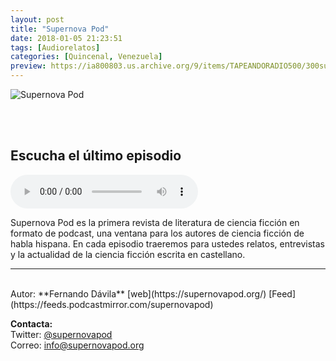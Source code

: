 ```yaml
---
layout: post
title: "Supernova Pod"
date: 2018-01-05 21:23:51
tags: [Audiorelatos]
categories: [Quincenal, Venezuela]
preview: https://ia800803.us.archive.org/9/items/TAPEANDORADIO500/300supernovaCover-FernandoLDvila.png
---
```


![Supernova Pod](https://ia800803.us.archive.org/9/items/TAPEANDORADIO500/500supernovaCover-FernandoLDvila.png)

<br/>
<br/>

## Escucha el último episodio

<!--reproductor-feed=https://feeds.podcastmirror.com/supernovapod-->
<!--reproductor-start-->
<audio id="audio" preload="auto" controls="" src="https://dts.podtrac.com/redirect.mp3/files.whooshkaa.com/podcasts/podcast_2423/podcast_media/0ff27d-snp3.mp3"></audio>
<!--reproductor-end-->

Supernova Pod es la primera revista de literatura de ciencia ficción en formato de podcast, una ventana para los autores de ciencia ficción de habla hispana. En cada episodio traeremos para ustedes relatos, entrevistas y la actualidad de la ciencia ficción escrita en castellano.

_ _ _
<br>
Autor: **Fernando Dávila**  
[web](https://supernovapod.org/)  
[Feed](https://feeds.podcastmirror.com/supernovapod)  




**Contacta:**  
Twitter: [@supernovapod](https://twitter.com/supernovapod)  
Correo: [info@supernovapod.org](mailto:info@supernovapod.org)  

